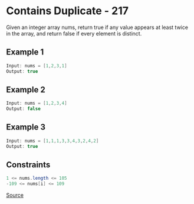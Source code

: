 # Contains Duplicate - 217

Given an integer array nums, return true if any value appears at least twice in the array, and return false if every element is distinct.

## Example 1

```java
Input: nums = [1,2,3,1]
Output: true
```

## Example 2

```java
Input: nums = [1,2,3,4]
Output: false
```

## Example 3

```java
Input: nums = [1,1,1,3,3,4,3,2,4,2]
Output: true
```

## Constraints

```java
1 <= nums.length <= 105
-109 <= nums[i] <= 109
```

[Source](https://leetcode.com/problems/contains-duplicate/solutions/)
